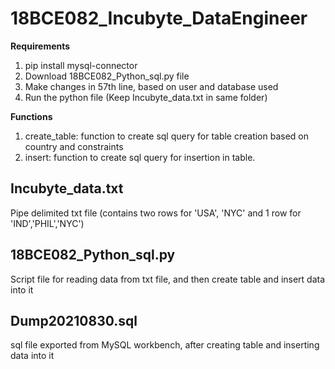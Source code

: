 # 18BCE082_Incubyte_DataEngineer

<b>Requirements</b><br>
1) pip install mysql-connector
2) Download 18BCE082_Python_sql.py file
3) Make changes in 57th line, based on user and database used
4) Run the python file (Keep Incubyte_data.txt in same folder)

<b>Functions</b>
1) create_table: function to create sql query for table creation based on country and constraints
2) insert: function to create sql query for insertion in table.

<h2>Incubyte_data.txt</h2>
Pipe delimited txt file (contains two rows for 'USA', 'NYC' and 1 row for 'IND','PHIL','NYC')

<h2>18BCE082_Python_sql.py</h2>
Script file for reading data from txt file, and then create table and insert data into it

<h2>Dump20210830.sql</h2>
sql file exported from MySQL workbench, after creating table and inserting data into it

